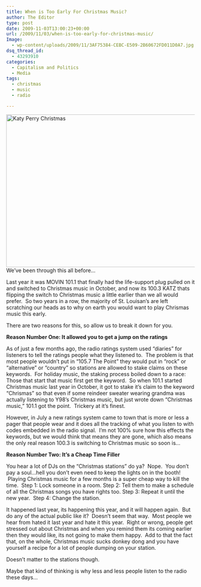 ```yaml
---
title: When is Too Early For Christmas Music?
author: The Editor
type: post
date: 2009-11-03T13:00:23+00:00
url: /2009/11/03/when-is-too-early-for-christmas-music/
Image:
  - wp-content/uploads/2009/11/3AF75384-CEBC-E509-2B60672FD011D0A7.jpg
dsq_thread_id:
  - 43293910
categories:
  - Capitalism and Politics
  - Media
tags:
  - christmas
  - music
  - radio

---
```

[<img class="aligncenter size-full wp-image-2161" title="Katy Perry Christmas" src="http://punchingkitty.com/wp-content/uploads/2009/11/3AF75384-CEBC-E509-2B60672FD011D0A7.jpg" alt="Katy Perry Christmas" width="600" height="408" srcset="http://media.punchingkitty.com/wordpress/2009/11/3AF75384-CEBC-E509-2B60672FD011D0A7.jpg 600w, http://media.punchingkitty.com/wordpress/2009/11/3AF75384-CEBC-E509-2B60672FD011D0A7-300x204.jpg 300w" sizes="(max-width: 600px) 100vw, 600px" />][1]We&#8217;ve been through this all before&#8230;

Last year it was MOVIN 101.1 that finally had the life-support plug pulled on it and switched to Christmas music in October, and now its 100.3 KATZ thats flipping the switch to Christmas music a little earlier than we all would prefer.  So two years in a row, the majority of St. Louisan&#8217;s are left scratching our heads as to why on earth you would want to play Chrismas music this early.

There are two reasons for this, so allow us to break it down for you.

**Reason Number One: It allowed you to get a jump on the ratings**

As of just a few months ago, the radio ratings system used &#8220;diaries&#8221; for listeners to tell the ratings people what they listened to.  The problem is that most people wouldn&#8217;t put in &#8220;105.7 The Point&#8221; they would put in &#8220;rock&#8221; or &#8220;alternative&#8221; or &#8220;country&#8221; so stations are allowed to stake claims on these keywords.  For holiday music, the staking process boiled down to a race: Those that start that music first get the keyword.  So when 101.1 started Christmas music last year in October, it got to stake it&#8217;s claim to the keyword &#8220;Chrismas&#8221; so that even if some reindeer sweater wearing grandma was actually listening to Y98&#8217;s Christmas music, but just wrote down &#8220;Christmas music,&#8221; 101.1 got the point.  Trickery at it&#8217;s finest.

However, in July a new ratings system came to town that is more or less a pager that people wear and it does all the tracking of what you listen to with codes embedded in the radio signal.  I&#8217;m not 100% sure how this effects the keywords, but we would think that means they are gone, which also means the only real reason 100.3 is switching to Christmas music so soon is&#8230;

**Reason Number Two: It&#8217;s a Cheap Time Filler**

You hear a lot of DJs on the &#8220;Christmas stations&#8221; do ya?  Nope.  You don&#8217;t pay a soul&#8230;hell you don&#8217;t even need to keep the lights on in the booth!  Playing Christmas music for a few months is a super cheap way to kill the time.  Step 1: Lock someone in a room. Step 2: Tell them to make a schedule of all the Christmas songs you have rights too. Step 3: Repeat it until the new year.  Step 4: Change the station.

It happened last year, its happening this year, and it will happen again.  But do any of the actual public like it?  Doesn&#8217;t seem that way.  Most people we hear from hated it last year and hate it this year.  Right or wrong, people get stressed out about Christmas and when you remind them its coming earlier then they would like, its not going to make them happy.  Add to that the fact that, on the whole, Christmas music sucks donkey dong and you have yourself a recipe for a lot of people dumping on your station.

Doesn&#8217;t matter to the stations though.

Maybe that kind of thinking is why less and less people listen to the radio these days&#8230;

 [1]: http://punchingkitty.com/wp-content/uploads/2009/11/3AF75384-CEBC-E509-2B60672FD011D0A7.jpg